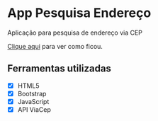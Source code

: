 # App Pesquisa Endereço
Aplicação para pesquisa de endereço via CEP

<a href='https://app-pesquisa-endereco.vercel.app/' target='_blank' title='App Pesquisa Endereço'>Clique aqui</a> para ver como ficou.

## Ferramentas utilizadas
- [x] HTML5
- [x] Bootstrap
- [x] JavaScript
- [x] API ViaCep

